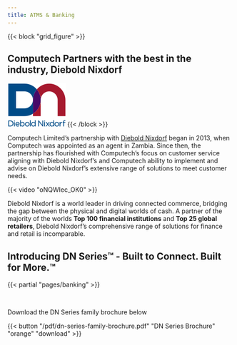 ```yaml
---
title: ATMS & Banking
---
```

{{< block "grid_figure" >}}
## Computech Partners with the best in the industry, Diebold Nixdorf

[![Diebold Nixdorf](/images/dn-color-logo.svg)](https://www.dieboldnixdorf.com)
{{< /block >}}

Computech Limited’s partnership with [Diebold Nixdorf](https://www.dieboldnixdorf.com) began in 2013, when Computech was appointed as an agent in Zambia. Since then, the partnership has flourished with Computech’s focus on customer service aligning with Diebold Nixdorf’s and Computech ability to implement and advise on Diebold Nixdorf’s extensive range of solutions to meet customer needs. 

{{< video "oNQWIec_OK0" >}}

Diebold Nixdorf is a world leader in driving connected commerce, bridging the gap between the physical and digital worlds of cash. A partner of the majority of the worlds __Top 100 financial institutions__ and __Top 25 global retailers__, Diebold Nixdorf’s comprehensive range of solutions for finance and retail is incomparable.

## Introducing DN Series™ - Built to Connect. Built for More.™

{{< partial "pages/banking" >}}

<br>

Download the DN Series family brochure below

{{< button "/pdf/dn-series-family-brochure.pdf" "DN Series Brochure" "orange" "download" >}}
